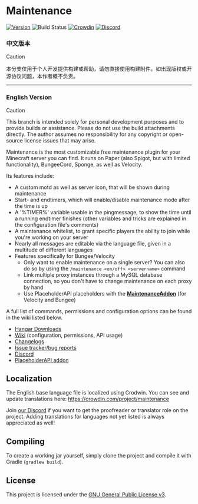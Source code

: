 # Maintenance

[![Version](https://img.shields.io/github/release/kennytv/Maintenance.svg)](https://github.com/kennytv/Maintenance/releases)
![Build Status](https://github.com/kennytv/Maintenance/workflows/Build/badge.svg)
[![Crowdin](https://badges.crowdin.net/maintenance/localized.svg)](https://crowdin.com/project/maintenance)
[![Discord](https://img.shields.io/discord/489135856284729384.svg?label=Discord&logo=discord&logoColor=fff)](https://discord.gg/vGCUzHq)

### 中文版本

> [!CAUTION]  
> 本分支仅用于个人开发提供构建或帮助，请勿直接使用构建附件。如出现版权或开源协议问题，本作者概不负责。

---

### English Version

> [!CAUTION]  
> This branch is intended solely for personal development purposes and to provide builds or assistance. Please do not use the build attachments directly. The author assumes no responsibility for any copyright or open-source license issues that may arise.

Maintenance is the most customizable free maintenance plugin for your Minecraft server you can find. It runs on Paper (also Spigot, but with limited functionality), BungeeCord, Sponge, as well as Velocity.

Its features include:

- A custom motd as well as server icon, that will be shown during maintenance
- Start- and endtimers, which will enable/disable maintenance mode after the time is up
- A '%TIMER%' variable usable in the pingmessage, to show the time until a running endtimer finishes (other variables and tricks are explained in the configuration file's comments)
- A maintenance whitelist, to grant specific players the ability to join while you're working on your server
- Nearly all messages are editable via the language file, given in a multitude of different languages
- Features specifically for Bungee/Velocity
  - Only want to enable maintenance on a single server? You can also do so by using the `/maintenance <on/off> <servername>` command
  - Link multiple proxy instances through a MySQL database connection, so you don't have to change maintenance on each proxy by hand
  - Use PlaceholderAPI placeholders with the [**MaintenanceAddon**](https://hangar.papermc.io/kennytv/MaintenanceAddon) (for Velocity and Bungee)

A full list of commands, permissions and configuration options can be found in the wiki listed below.

- [Hangar Downloads](https://hangar.papermc.io/kennytv/Maintenance)
- [Wiki](https://github.com/kennytv/Maintenance/wiki) (configuration, permissions, API usage)
- [Changelogs](https://github.com/kennytv/Maintenance/blob/master/.github/CHANGELOG.md)
- [Issue tracker/bug reports](https://github.com/kennytv/Maintenance/issues)
- [Discord](https://discord.gg/vGCUzHq)
- [PlaceholderAPI addon](https://hangar.papermc.io/kennytv/MaintenanceAddon)

## Localization

The English base language file is localized using Crodwin. You can see and update translations here: https://crowdin.com/project/maintenance

Join [our Discord](https://discord.gg/vGCUzHq) if you want to get the proofreader or translator role on the project.
Adding translations for languages not yet listed is always appreciated as well!

## Compiling

To create a working jar yourself, simply clone the project and compile it with Gradle (`gradlew build`).

## License

This project is licensed under the [GNU General Public License v3](LICENSE.txt).
